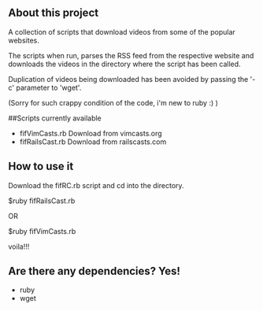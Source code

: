## About this project ##
A collection of scripts that download videos from some of
the popular websites.

The scripts when run, parses the RSS feed from the respective 
website and downloads the videos in the directory where the 
script has been called. 

Duplication of videos being downloaded has been avoided by 
passing the '-c' parameter to 'wget'.

(Sorry for such crappy condition of the code, i'm new to ruby :) )

##Scripts currently available
* fifVimCasts.rb  Download from vimcasts.org
* fifRailsCast.rb Download from railscasts.com

## How to use it ##

Download the fifRC.rb script and cd into the directory.

$ruby fifRailsCast.rb

OR

$ruby fifVimCasts.rb 

voila!!!

## Are there any dependencies? Yes! ##
* ruby
* wget

